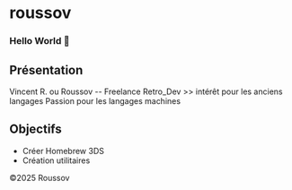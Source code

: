 # roussov
### Hello World 👋



Présentation
------------
Vincent R. ou Roussov -- Freelance 
Retro_Dev >> intérêt pour les anciens langages
Passion pour les langages machines








Objectifs
-------
* Créer Homebrew 3DS
* Création utilitaires



©2025 Roussov 


